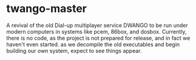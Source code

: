 # twango-master
 A revival of the old Dial-up multiplayer service DWANGO to be run under modern computers in systems like pcem, 86box, and dosbox.
Currently, there is no code, as the project is not prepared for release, and in fact we haven't even started. as we decompile the old executables and begin building our own system, expect to see things appear.
